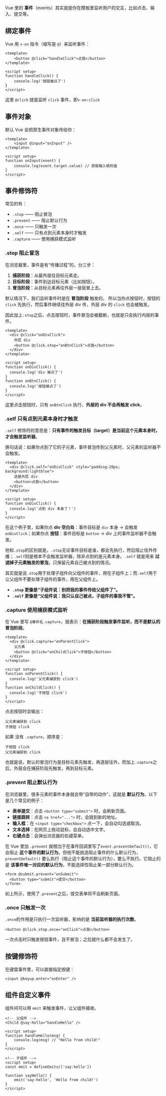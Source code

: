 Vue 里的 **事件**（events）其实就是你在模板里监听用户的交互，比如点击、输入、提交等。

## 绑定事件

Vue 用 `v-on` 指令（缩写是 `@`）来监听事件：

```vue
<template>
    <button @click="handleClick">点我</button>
</template>

<script setup>
function handleClick() {
    console.log('按钮被点了')
}
</script>
```

这里 `@click` 就是监听 `click` 事件，即`v-on:click`

## 事件对象

默认 Vue 会把原生事件对象传给你：

```vue
<template>
    <input @input="onInput" />
</template>

<script setup>
function onInput(event) {
    console.log(event.target.value) // 获取输入框的值
}
</script>
```

## 事件修饰符

常见的有：

- `.stop` —— 阻止冒泡
- `.prevent` —— 阻止默认行为
- `.once` —— 只触发一次
- `.self` —— 只有点到元素本身时才触发
- `.capture` —— 使用捕获模式监听

### .stop 阻止冒泡

在浏览器里，事件是有“传播过程”的，分三步：
1. **捕获阶段**：从最外层往目标元素走。
2. **目标阶段**：事件到达目标元素（比如按钮）。
3. **冒泡阶段**：从目标元素再往外层一层层冒上去。

默认情况下，我们监听事件时是在 **冒泡阶段** 触发的。
所以当你点按钮时，按钮的 `click` 先执行，然后事件继续往外层 div 传，外层 div 的 `click` 也会被触发。

因此加上`.stop`之后，点击按钮时，事件冒泡会被截断，也就是只会执行内层的事件。
```vue
<template>
  <div @click="onDivClick">
    外层 div
    <button @click.stop="onBtnClick">点我</button>
  </div>
</template>

<script setup>
function onDivClick() {
  console.log('div 被点了')
}
function onBtnClick() {
  console.log('按钮被点了')
}
</script>
```
这里点击按钮时，只有 `onBtnClick` 执行，**外层的 div 不会再触发 click**。

### .self 只有点到元素本身时才触发

`.self` 修饰符的意思是：**只有事件的触发目标（target）是当前这个元素本身时，才会触发监听器**。

换句话说：如果你点到了它的子元素，事件冒泡传到父元素时，父元素的监听器不会触发。

```vue
<template>
  <div @click.self="onDivClick" style="padding:20px; background:lightblue">
    这是外层 div
    <button>点我</button>
  </div>
</template>

<script setup>
function onDivClick() {
  console.log('点到 div 本身了！')
}
</script>
```
在这个例子里，如果你点 **div 空白处**：事件目标是 `div` 本身 → 会触发 `onDivClick`；如果你点 **按钮**：事件目标是 `button` → div 上的事件监听器不会触发。

他和`.stop`的区别就是，`.stop`无论事件目标是谁，都会先执行，然后阻止往外传播；`.self`则是根本不会触发监听器，除非点到的是元素本身。`.self` 就是用来 **过滤掉子元素触发的冒泡**，只保留元素自己被点到的情况。

其实就是说`.stop`用于处理子组件向父组件的事件，用在子组件上；而`.self`用于让父组件不要处理子组件的事件，用在父组件上。
- **`.stop` 更像是“子组件说：别把我的事件传给父组件了”。**
- **`.self` 更像是“父组件说：我只认自己被点，子组件的事我不管”。**

### .capture 使用捕获模式监听

在 Vue 里写 `@事件名.capture`，就表示：**在捕获阶段触发事件监听，而不是默认的冒泡阶段**。

```vue
<template>
  <div @click.capture="onParentClick">
    父元素
    <button @click="onChildClick">子按钮</button>
  </div>
</template>

<script setup>
function onParentClick() {
  console.log('父元素捕获到 click')
}
function onChildClick() {
  console.log('子按钮 click')
}
</script>
```

点击按钮时会输出：
```log
父元素捕获到 click
子按钮 click
```
如果 没有 `.capture`，顺序是：
```log
子按钮 click
父元素捕获到 click
```

也就是说，默认的冒泡行为是目标元素先触发，再逐层往外，而加上`.capture`之后，外层会在捕获阶段先触发，再到目标元素。

### .prevent 阻止默认行为

在浏览器里，很多元素的事件本身就会带“自带的动作”，这就是 **默认行为**。以下是几个常见的例子：
- **表单提交**：点击 `<button type="submit">` 时，会刷新页面。
- **链接跳转**：点击 `<a href="...">` 时，会跳到新的地址。
- **输入框**：在 `<input type="checkbox">` 点一下，会自动勾选或取消。
- **文本选择**：在网页上拖动鼠标，会自动选中文字。
- **右键点击**：会弹出浏览器的右键菜单。

在 Vue 里加 `.prevent` 就相当于在事件回调里写了`event.preventDefault()`，它会阻止 **这个事件的默认行为**。但他不能挑选阻止事件的什么默认行为，`preventDefault()` 要么执行（阻止这个事件的默认行为），要么不执行。它阻止的是 **该事件唯一对应的默认行为**，不能选择性阻止某一部分默认行为。

```vue
<form @submit.prevent="onSubmit">
  <button type="submit">提交</button>
</form>
```
如上所示，使用了`.prevent`之后，提交表单将不会刷新页面。

### .once 只触发一次

`.once`的作用是只执行一次监听器，影响的是 **当前监听器的执行次数**。

```vue
<button @click.stop.once="onClick">点我</button>
```
一次点击时只触发按钮事件，且不冒泡；之后就什么都不会发生了。

## 按键修饰符

在键盘事件里，可以直接指定按键：

```vue
<input @keyup.enter="onEnter" />
```

## 组件自定义事件

组件间可以用 `emit` 来触发事件，让父组件接收。
```vue
<!-- 父组件 -->
<Child @say-hello="handleHello" />

<script setup>
function handleHello(msg) {
    console.log(msg) // "Hello from child!"
}
</script>

<!-- 子组件 -->
<script setup>
const emit = defineEmits(['say-hello'])

function sayHello() {
    emit('say-hello', 'Hello from child!')
}
</script>
```
